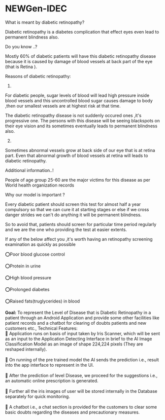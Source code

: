 # NEWGen-IDEC 

What is meant by diabetic retinopathy?

Diabetic retinopathy is a diabetes complication that effect eyes even lead to permanent blindness also.

Do you know ..? 

Mostly 60% of diabetic patients will have this diabetic retinopathy disease because it is caused by damage of blood vessels at back part of the eye (that is Retina ).

Reasons of diabetic retinopathy:

1.
For diabetic people, sugar levels of blood will lead high pressure inside blood vessels and this uncontrolled blood sugar causes damage to body ,then our smallest vessels are at highest risk at that time.

The diabetic retinopathy disease is not suddenly occured ones ,it's progressive one. The persons with this disease will be seeing blackspots  on their eye  vision and its sometimes eventually leads to permanent blindness also.


2.
Sometimes abnormal vessels grow at back side of our eye that is at retina part. Even that abnormal growth of blood vessels at retina will leads to diabetic retinopathy.

Additional information..!

People of age group 25-60 are the major victims for this disease as per World health organization records 

Why our model is important ?

Every diabetic patient should screen this test for almost half a year compulsory so that we can cure it at starting stages or else if we cross danger strides we can't do anything it will be permanent blindness.

So to avoid that, patients should screen for particular time period regularly and we are the one who providing the test at easier extents.

If any of the below affect you ,it's worth having an retinopathy screening examination as quickly as possible

⭕Poor blood glucose control

⭕Protein in urine

⭕High blood pressure

⭕Prolonged diabetes

⭕Raised fats(truglycerides) in blood


<b>Goal:</b> To represent the Level of Disease that is Diabetic Retinopathy in a patient through an Android Application and provide some other facilities like patient records and a chatbot for clearing of doubts patients and new customers etc.,
Technical Features:<br>
	Application runs on basis of input taken by Iris Scanner, which will be sent as an input to the Application Detecting Interface in brief to the AI Image Classification Model as an image of shape 224,224 pixels (They are reshaped internally).<br><br>
	On running of the pre trained model the AI sends the prediction i.e., result into the app interface to represent in the UI. <br><br>
	After the prediction of level Disease, we proceed for the suggestions i.e., an automatic online prescription is generated. <br><br>
	Further all the iris images of user will be stored internally in the Database separately for quick monitoring.<br><br>
	A chatbot i.e., a chat section is provided for the customers to clear some basic doubts regarding the diseases and precautionary measures.<br><br>
